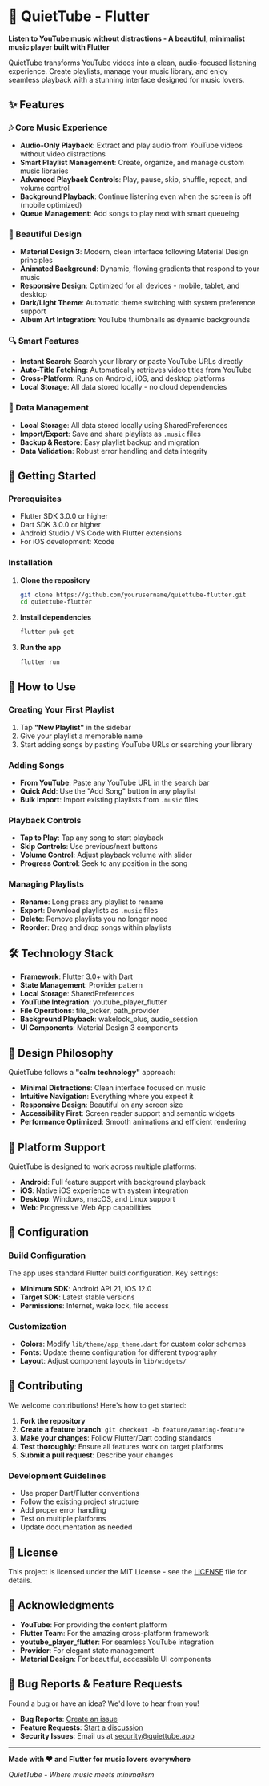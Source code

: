 # 🎵 QuietTube - Flutter

**Listen to YouTube music without distractions - A beautiful, minimalist music player built with Flutter**

QuietTube transforms YouTube videos into a clean, audio-focused listening experience. Create playlists, manage your music library, and enjoy seamless playback with a stunning interface designed for music lovers.

## ✨ Features

### 🎶 Core Music Experience
- **Audio-Only Playback**: Extract and play audio from YouTube videos without video distractions
- **Smart Playlist Management**: Create, organize, and manage custom music libraries
- **Advanced Playback Controls**: Play, pause, skip, shuffle, repeat, and volume control
- **Background Playback**: Continue listening even when the screen is off (mobile optimized)
- **Queue Management**: Add songs to play next with smart queueing

### 🎨 Beautiful Design
- **Material Design 3**: Modern, clean interface following Material Design principles
- **Animated Background**: Dynamic, flowing gradients that respond to your music
- **Responsive Design**: Optimized for all devices - mobile, tablet, and desktop
- **Dark/Light Theme**: Automatic theme switching with system preference support
- **Album Art Integration**: YouTube thumbnails as dynamic backgrounds

### 🔍 Smart Features
- **Instant Search**: Search your library or paste YouTube URLs directly
- **Auto-Title Fetching**: Automatically retrieves video titles from YouTube
- **Cross-Platform**: Runs on Android, iOS, and desktop platforms
- **Local Storage**: All data stored locally - no cloud dependencies

### 💾 Data Management
- **Local Storage**: All data stored locally using SharedPreferences
- **Import/Export**: Save and share playlists as `.music` files
- **Backup & Restore**: Easy playlist backup and migration
- **Data Validation**: Robust error handling and data integrity

## 🚀 Getting Started

### Prerequisites
- Flutter SDK 3.0.0 or higher
- Dart SDK 3.0.0 or higher
- Android Studio / VS Code with Flutter extensions
- For iOS development: Xcode

### Installation

1. **Clone the repository**
   ```bash
   git clone https://github.com/yourusername/quiettube-flutter.git
   cd quiettube-flutter
   ```

2. **Install dependencies**
   ```bash
   flutter pub get
   ```

3. **Run the app**
   ```bash
   flutter run
   ```

## 🎯 How to Use

### Creating Your First Playlist
1. Tap **"New Playlist"** in the sidebar
2. Give your playlist a memorable name
3. Start adding songs by pasting YouTube URLs or searching your library

### Adding Songs
- **From YouTube**: Paste any YouTube URL in the search bar
- **Quick Add**: Use the "Add Song" button in any playlist
- **Bulk Import**: Import existing playlists from `.music` files

### Playback Controls
- **Tap to Play**: Tap any song to start playback
- **Skip Controls**: Use previous/next buttons
- **Volume Control**: Adjust playback volume with slider
- **Progress Control**: Seek to any position in the song

### Managing Playlists
- **Rename**: Long press any playlist to rename
- **Export**: Download playlists as `.music` files
- **Delete**: Remove playlists you no longer need
- **Reorder**: Drag and drop songs within playlists

## 🛠️ Technology Stack

- **Framework**: Flutter 3.0+ with Dart
- **State Management**: Provider pattern
- **Local Storage**: SharedPreferences
- **YouTube Integration**: youtube_player_flutter
- **File Operations**: file_picker, path_provider
- **Background Playback**: wakelock_plus, audio_session
- **UI Components**: Material Design 3 components

## 🎨 Design Philosophy

QuietTube follows a **"calm technology"** approach:

- **Minimal Distractions**: Clean interface focused on music
- **Intuitive Navigation**: Everything where you expect it
- **Responsive Design**: Beautiful on any screen size
- **Accessibility First**: Screen reader support and semantic widgets
- **Performance Optimized**: Smooth animations and efficient rendering

## 📱 Platform Support

QuietTube is designed to work across multiple platforms:

- **Android**: Full feature support with background playback
- **iOS**: Native iOS experience with system integration
- **Desktop**: Windows, macOS, and Linux support
- **Web**: Progressive Web App capabilities

## 🔧 Configuration

### Build Configuration
The app uses standard Flutter build configuration. Key settings:

- **Minimum SDK**: Android API 21, iOS 12.0
- **Target SDK**: Latest stable versions
- **Permissions**: Internet, wake lock, file access

### Customization
- **Colors**: Modify `lib/theme/app_theme.dart` for custom color schemes
- **Fonts**: Update theme configuration for different typography
- **Layout**: Adjust component layouts in `lib/widgets/`

## 🤝 Contributing

We welcome contributions! Here's how to get started:

1. **Fork the repository**
2. **Create a feature branch**: `git checkout -b feature/amazing-feature`
3. **Make your changes**: Follow Flutter/Dart coding standards
4. **Test thoroughly**: Ensure all features work on target platforms
5. **Submit a pull request**: Describe your changes

### Development Guidelines
- Use proper Dart/Flutter conventions
- Follow the existing project structure
- Add proper error handling
- Test on multiple platforms
- Update documentation as needed

## 📄 License

This project is licensed under the MIT License - see the [LICENSE](LICENSE) file for details.

## 🙏 Acknowledgments

- **YouTube**: For providing the content platform
- **Flutter Team**: For the amazing cross-platform framework
- **youtube_player_flutter**: For seamless YouTube integration
- **Provider**: For elegant state management
- **Material Design**: For beautiful, accessible UI components

## 🐛 Bug Reports & Feature Requests

Found a bug or have an idea? We'd love to hear from you!

- **Bug Reports**: [Create an issue](https://github.com/yourusername/quiettube-flutter/issues)
- **Feature Requests**: [Start a discussion](https://github.com/yourusername/quiettube-flutter/discussions)
- **Security Issues**: Email us at security@quiettube.app

---

**Made with ❤️ and Flutter for music lovers everywhere**

*QuietTube - Where music meets minimalism*